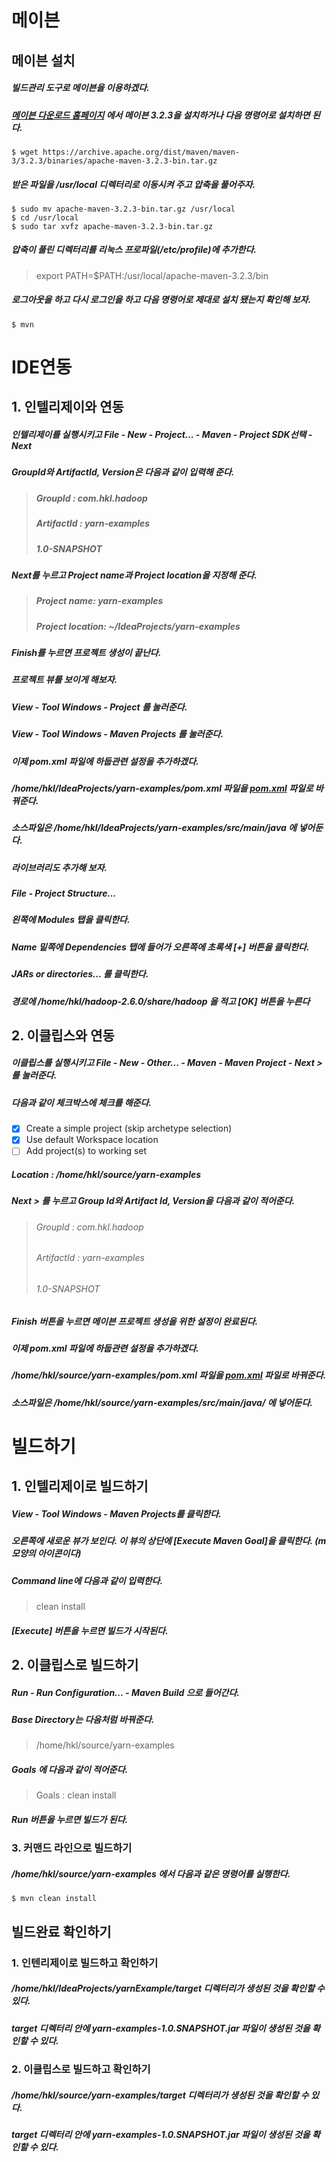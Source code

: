 # 메이븐
## 메이븐 설치
##### 빌드관리 도구로 메이븐을 이용하겠다.
##### [메이븐 다운로드 홈페이지](http://maven.apache.org/download.cgi) 에서 메이븐 3.2.3을 설치하거나 다음 명령어로 설치하면 된다.

```
$ wget https://archive.apache.org/dist/maven/maven-3/3.2.3/binaries/apache-maven-3.2.3-bin.tar.gz
```

##### 받은 파일을 /usr/local 디렉터리로 이동시켜 주고 압축을 풀어주자.

```
$ sudo mv apache-maven-3.2.3-bin.tar.gz /usr/local
$ cd /usr/local
$ sudo tar xvfz apache-maven-3.2.3-bin.tar.gz
```

##### 압축이 풀린 디렉터리를 리눅스 프로파일(/etc/profile)에 추가한다.

> export PATH=$PATH:/usr/local/apache-maven-3.2.3/bin

##### 로그아웃을 하고 다시 로그인을 하고 다음 명령어로 제대로 설치 됐는지 확인해 보자.

```
$ mvn
```
# IDE연동
## 1. 인텔리제이와 연동
##### 인텔리제이를 실행시키고 File - New - Project... - Maven - Project SDK선택 - Next
##### GroupId와 ArtifactId, Version은 다음과 같이 입력해 준다.

> ##### GroupId : com.hkl.hadoop
> ##### ArtifactId : yarn-examples
> ##### 1.0-SNAPSHOT

##### Next를 누르고 Project name과 Project location을 지정해 준다.

> ##### Project name: yarn-examples
> ##### Project location: ~/IdeaProjects/yarn-examples

##### Finish를 누르면 프로젝트 생성이 끝난다.
##### 프로젝트 뷰를 보이게 해보자.
##### View - Tool Windows - Project 를 눌러준다.
##### View - Tool Windows - Maven Projects 를 눌러준다.
##### 이제 pom.xml 파일에 하둡관련 설정을 추가하겠다.
##### /home/hkl/IdeaProjects/yarn-examples/pom.xml 파일을 [pom.xml](https://github.com/googolhkl/TIL/blob/master/hadoop2/yarn/pom.xml) 파일로 바꿔준다.
##### 소스파일은 /home/hkl/IdeaProjects/yarn-examples/src/main/java 에 넣어둔다.
##### 라이브러리도 추가해 보자.
##### File - Project Structure...
##### 왼쪽에 Modules 탭을 클릭한다.
##### Name 밑쪽에 Dependencies 탭에 들어가 오른쪽에 초록색 [+] 버튼을 클릭한다.
##### JARs or directories... 를 클릭한다.
##### 경로에 /home/hkl/hadoop-2.6.0/share/hadoop 을 적고 [OK] 버튼을 누른다


## 2. 이클립스와 연동
##### 이클립스를 실행시키고 File - New - Other... - Maven - Maven Project - Next > 를 눌러준다.
##### 다음과 같이 체크박스에 체크를 해준다.

- [x] Create a simple project (skip archetype selection)
- [x] Use default Workspace location
- [ ] Add project(s) to working set

##### Location : /home/hkl/source/yarn-examples
##### Next > 를 누르고 Group Id와 Artifact Id, Version을 다음과 같이 적어준다.

> ###### GroupId : com.hkl.hadoop
> ###### ArtifactId : yarn-examples
> ###### 1.0-SNAPSHOT

##### Finish 버튼을 누르면 메이븐 프로젝트 생성을 위한 설정이 완료된다.
##### 이제 pom.xml 파일에 하둡관련 설정을 추가하겠다.
##### /home/hkl/source/yarn-examples/pom.xml 파일을 [pom.xml](https://github.com/googolhkl/TIL/blob/master/hadoop2/yarn/pom.xml) 파일로 바꿔준다.
##### 소스파일은 /home/hkl/source/yarn-examples/src/main/java/ 에 넣어둔다.

# 빌드하기
## 1. 인텔리제이로 빌드하기
##### View - Tool Windows - Maven Projects를 클릭한다.
##### 오른쪽에 새로운 뷰가 보인다. 이 뷰의 상단에 [Execute Maven Goal]을 클릭한다. (m모양의 아이콘이다)
##### Command line에 다음과 같이 입력한다.

> clean install

##### [Execute] 버튼을 누르면 빌드가 시작된다.



## 2. 이클립스로 빌드하기
##### Run - Run Configuration... - Maven Build 으로 들어간다.
##### Base Directory는 다음처럼 바꿔준다.

> /home/hkl/source/yarn-examples

##### Goals 에 다음과 같이 적어준다.
> Goals : clean install 

##### Run 버튼을 누르면 빌드가 된다.


### 3. 커맨드 라인으로 빌드하기
##### /home/hkl/source/yarn-examples 에서 다음과 같은 명령어를 실행한다.

```
$ mvn clean install
```

## 빌드완료 확인하기
### 1. 인텐리제이로 빌드하고 확인하기
##### /home/hkl/IdeaProjects/yarnExample/target 디렉터리가 생성된 것을 확인할 수 있다.
##### target 디렉터리 안에 yarn-examples-1.0.SNAPSHOT.jar 파일이 생성된 것을 확인할 수 있다.

### 2. 이클립스로 빌드하고 확인하기
##### /home/hkl/source/yarn-examples/target 디렉터리가 생성된 것을 확인할 수 있다.
##### target 디렉터리 안에 yarn-examples-1.0.SNAPSHOT.jar 파일이 생성된 것을 확인할 수 있다.

